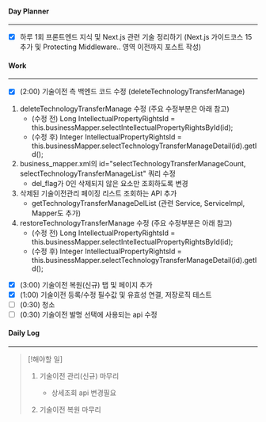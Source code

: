 
#### Day Planner
---
- [x] 하루 1회 프론트엔드 지식 및 Next.js 관련 기술 정리하기 (Next.js 가이드코스 15 추가 및 Protecting Middleware.. 영역 이전까지 포스트 작성)


#### Work
---
- [x] (2:00) 기술이전 측 백엔드 코드 수정 (deleteTechnologyTransferManage)
1. deleteTechnologyTransferManage 수정 (주요 수정부분은 아래 참고)
	- (수정 전) Long IntellectualPropertyRightsId = this.businessMapper.selectIntellectualPropertyRightsById(id); 
	- (수정 후) Integer IntellectualPropertyRightsId = this.businessMapper.selectTechnologyTransferManageDetail(id).getId();
2.  business_mapper.xml의 id="selectTechnologyTransferManageCount, selectTechnologyTransferManageList" 쿼리 수정
	- del_flag가 0인 삭제되지 않은 요소만 조회하도록 변경 
3. 삭제된 기술이전관리 페이징 리스트 조회하는 API 추가
	- getTechnologyTransferManageDelList (관련 Service, ServiceImpl, Mapper도 추가) 
4. restoreTechnologyTransferManage 수정 (주요 수정부분은 아래 참고)
	- (수정 전) Long IntellectualPropertyRightsId = this.businessMapper.selectIntellectualPropertyRightsById(id); 
	- (수정 후) Integer IntellectualPropertyRightsId = this.businessMapper.selectTechnologyTransferManageDetail(id).getId();

- [x] (3:00) 기술이전 복원(신규) 탭 및 페이지 추가  
- [x] (1:00) 기술이전 등록/수정 필수값 및 유효성 연결, 저장로직 테스트
- [ ] (0:30) 청소
- [ ] (0:30) 기술이전 발명 선택에 사용되는 api 수정

#### Daily Log
---
> [!해야할 일]
> 1. 기술이전 관리(신규) 마무리
>     - 상세조회 api 변경필요
>    
> 2. 기술이전 복원 마무리

